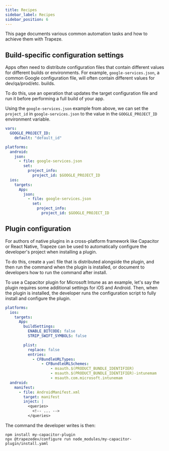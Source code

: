 ```yaml
---
title: Recipes
sidebar_label: Recipes
sidebar_position: 6
---
```


This page documents various common automation tasks and how to achieve them with Trapeze.

## Build-specific configuration settings

Apps often need to distribute configuration files that contain different values for different builds or environments. For example, `google-services.json`, a common Google configuration file, will often contain different values for dev/qa/prod/etc. builds.

To do this, use an operation that updates the target configuration file and run it before performing a full build of your app.

Using the `google-services.json` example from above, we can set the `project_id` in `google-services.json` to the value in the `GOOGLE_PROJECT_ID` environment variable.

```yaml title="config.yaml"
vars:
  GOOGLE_PROJECT_ID:
    default: "default_id"

platforms:
  android:
    json:
      - file: google-services.json
        set:
          project_info:
            project_id: $GOOGLE_PROJECT_ID
  ios:
    targets:
      App:
        json:
          - file: google-services.json
            set:
              project_info:
                project_id: $GOOGLE_PROJECT_ID
```

## Plugin configuration

For authors of native plugins in a cross-platform framework like Capacitor or React Native, Trapeze can be used to automatically configure the developer's project when installing a plugin.

To do this, create a `yaml` file that is distributed alongside the plugin, and then run the command when the plugin is installed, or document to developers how to run the command after install.

To use a Capacitor plugin for Microsoft Intune as an example, let's say the plugin requires some additional settings for iOS and Android. Then, when the plugin is installed, the developer runs the configuration script to fully install and configure the plugin.

```yaml title="install.yaml"
platforms:
  ios:
    targets:
      App:
        buildSettings:
          ENABLE_BITCODE: false
          STRIP_SWIFT_SYMBOLS: false

        plist:
          replace: false
          entries:
            - CFBundleURLTypes:
                - CFBundleURLSchemes:
                    - msauth.$(PRODUCT_BUNDLE_IDENTIFIER)
                    - msauth.$(PRODUCT_BUNDLE_IDENTIFIER)-intunemam
                    - msauth.com.microsoft.intunemam
  android:
    manifest:
      - file: AndroidManifest.xml
        target: manifest
        inject: |
          <queries>
            <!-- ... -->
          </queries>
```

The command the developer writes is then:

```shell
npm install my-capacitor-plugin
npx @trapezedev/configure run node_modules/my-capacitor-plugin/install.yaml
```